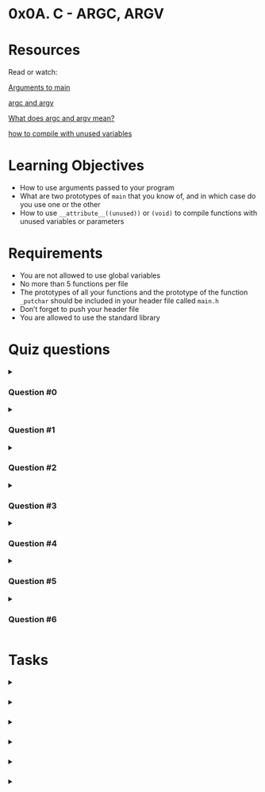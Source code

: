 # **0x0A. C - ARGC, ARGV**

# Resources
Read or watch:

[Arguments to main](https://publications.gbdirect.co.uk//c_book/chapter10/arguments_to_main.html)

[argc and argv](http://crasseux.com/books/ctutorial/argc-and-argv.html)

[What does argc and argv mean?](https://www.youtube.com/watch?v=aP1ijjeZc24)

[how to compile with unused variables]()

# Learning Objectives
- How to use arguments passed to your program
- What are two prototypes of `main` that you know of, and in which case do you use one or the other
- How to use `__attribute__((unused))` or `(void)` to compile functions with unused variables or parameters

# Requirements
- You are not allowed to use global variables
- No more than 5 functions per file
- The prototypes of all your functions and the prototype of the function `_putchar` should be included in your header file called `main.h`
- Don’t forget to push your header file
- You are allowed to use the standard library

# Quiz questions
<details>
<summary>

### Question #0
</summary>

In the following command, what is `argv[2]`?
```
$ ./argv "My School" "is fun"
```
- [ ] My School
- [ ] School
- [ ] ./argv
- [ ] NULL
- [x] is fun
- [ ] fun
- [ ] My
- [ ] is
- [ ] My School is fun
</details>

<details>
<summary>

### Question #1
</summary>

What is `argv[0]`
- [ ] The first command line argument
- [x] The program name
- [ ] It does not always exist
- [ ] NULL
</details>

<details>
<summary>

### Question #2
</summary>

What is `argv`?
- [x] An array of size `argc`
- [x] An array containing the program command line arguments
- [ ] An array containing the program compilation flags
</details>

<details>
<summary>

### Question #3
</summary>

What is `argv[argc]`?
- [ ] The program name
- [ ] The last command line argument
- [ ] The first command line argument
- [ ] It does not always exist
- [x] NULL
</details>

<details>
<summary>

### Question #4
</summary>

In the following command, what is `argv[2]`?
```
$ ./argv "My School is fun"
```
- [ ] My School
- [ ] School
- [ ] ./argv
- [x] NULL
- [ ] is fun
- [ ] fun
- [ ] My
- [ ] is
- [ ] My School is fun
</details>

<details>
<summary>

### Question #5
</summary>

In the following command, what is `argv[2]`?
```
$ ./argv My School is fun
```
- [ ] My School
- [x] School
- [ ] ./argv
- [ ] NULL
- [ ] is fun
- [ ] fun
- [ ] My
- [ ] is
- [ ] My School is fun
</details>

<details>
<summary>

### Question #6
</summary>

What is `argc`?
- [x] The size of the `argv` array
- [ ] The length of the first command line argument
- [ ] A flag set to 1 when command line arguments are present
- [x] The number of command line arguments
</details>

# Tasks
<details>
<summary>

### 
</summary>


</details>

<details>
<summary>

### 
</summary>


</details>

<details>
<summary>

### 
</summary>


</details>

<details>
<summary>

### 
</summary>


</details>

<details>
<summary>

### 
</summary>


</details>

<details>
<summary>

### 
</summary>


</details>